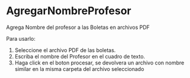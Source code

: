 # AgregarNombreProfesor
Agrega Nombre del profesor a las Boletas en archivos PDF

Para usarlo:


1. Seleccione el archivo PDF de las boletas.
2. Escriba el nombre del Profesor en el cuadro de texto.
3. Haga click en el boton procesar, se devolvera un archivo con nombre similar en la misma carpeta del archivo seleccionado

